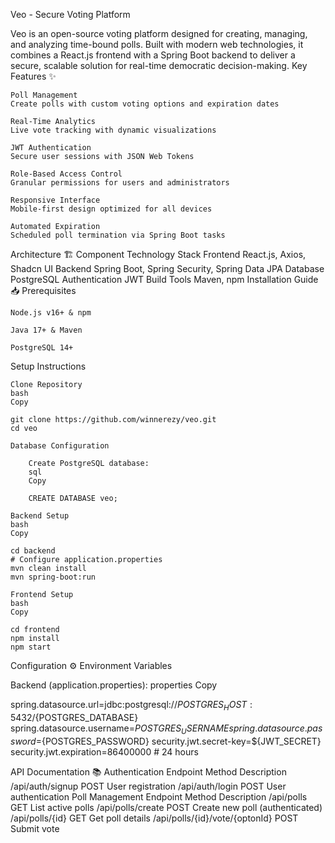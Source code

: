 Veo - Secure Voting Platform 

Veo is an open-source voting platform designed for creating, managing, and analyzing time-bound polls. Built with modern web technologies, it combines a React.js frontend with a Spring Boot backend to deliver a secure, scalable solution for real-time democratic decision-making.
Key Features ✨

    Poll Management
    Create polls with custom voting options and expiration dates

    Real-Time Analytics
    Live vote tracking with dynamic visualizations

    JWT Authentication
    Secure user sessions with JSON Web Tokens

    Role-Based Access Control
    Granular permissions for users and administrators

    Responsive Interface
    Mobile-first design optimized for all devices

    Automated Expiration
    Scheduled poll termination via Spring Boot tasks

Architecture 🏗️
Component	Technology Stack
Frontend	React.js, Axios, Shadcn UI
Backend	Spring Boot, Spring Security, Spring Data JPA
Database	PostgreSQL
Authentication	JWT
Build Tools	Maven, npm
Installation Guide 📥
Prerequisites

    Node.js v16+ & npm

    Java 17+ & Maven

    PostgreSQL 14+

Setup Instructions

    Clone Repository
    bash
    Copy

    git clone https://github.com/winnerezy/veo.git
    cd veo

    Database Configuration

        Create PostgreSQL database:
        sql
        Copy

        CREATE DATABASE veo;

    Backend Setup
    bash
    Copy

    cd backend
    # Configure application.properties
    mvn clean install
    mvn spring-boot:run

    Frontend Setup
    bash
    Copy

    cd frontend
    npm install
    npm start

Configuration ⚙️
Environment Variables

Backend (application.properties):
properties
Copy

spring.datasource.url=jdbc:postgresql://${POSTGRES_HOST}:5432/${POSTGRES_DATABASE}
spring.datasource.username=${POSTGRES_USERNAME}
spring.datasource.password=${POSTGRES_PASSWORD}
security.jwt.secret-key=${JWT_SECRET}
security.jwt.expiration=86400000  # 24 hours

API Documentation 📚
Authentication
Endpoint	Method	Description
/api/auth/signup	POST	User registration
/api/auth/login	POST	User authentication
Poll Management
Endpoint	Method	Description
/api/polls	GET	List active polls
/api/polls/create	POST	Create new poll (authenticated)
/api/polls/{id}	GET	Get poll details
/api/polls/{id}/vote/{optonId}	POST	Submit vote
